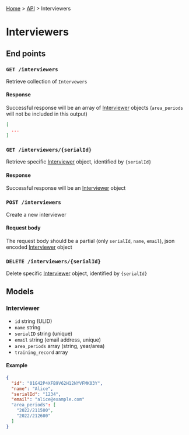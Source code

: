 [Home](../../README.md) > [API](../API.md) > Interviewers

# Interviewers

## End points

### `GET /interviewers`

Retrieve collection of `Intervewers`

#### Response

Successful response will be an array of [Interviewer](#interviewer) objects (`area_periods` will not be included in this output)

```json
[
  ...
]
```

### `GET /interviewers/{serialId}`

Retrieve specific [Interviewer](#interviewer) object, identified by `{serialId}`

#### Response

Successful response will be an [Interviewer](#interviewer) object

### `POST /interviewers`

Create a new interviewer

#### Request body

The request body should be a partial (only `serialId`, `name`, `email`), json encoded [Interviewer](#interviewer) object

### `DELETE /interviewers/{serialId}`

Delete specific [Interviewer](#interviewer) object, identified by `{serialId}`


## Models

### Interviewer

- `id` string (ULID)
- `name` string
- `serialID` string (unique)
- `email` string (email address, unique)
- `area_periods` array (string, year/area)
- `training_record` array

#### Example

```json
{
  "id": "01G42P4XFB9V62H12NYVFMK03Y",
  "name": "Alice",
  "serialId": "1234",
  "email": "alice@example.com"
  "area_periods": [
    "2022/211500",
    "2022/212600"
  ]
}
```
